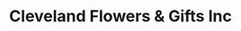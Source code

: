 ---
title: "Cleveland Flowers & Gifts Inc"
url: /garner/cleveland-flowers-und-gifts-inc/
shop: Blumen
---